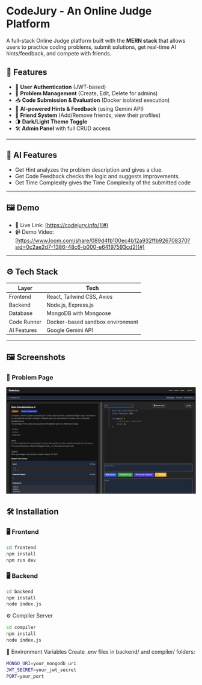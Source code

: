 # CodeJury - An Online Judge Platform

A full-stack Online Judge platform built with the **MERN stack** that allows users to practice coding problems, submit solutions, get real-time AI hints/feedback, and compete with friends.

## 🚀 Features

- 👤 **User Authentication** (JWT-based)
- 🧩 **Problem Management** (Create, Edit, Delete for admins)
- 📥 **Code Submission & Evaluation** (Docker isolated execution)
- 🧠 **AI-powered Hints & Feedback** (using Gemini API)
- 👥 **Friend System** (Add/Remove friends, view their profiles)
- 🌗 **Dark/Light Theme Toggle**
- 🛠️ **Admin Panel** with full CRUD access

---

## 🧠 AI Features
- Get Hint analyzes the problem description and gives a clue.
- Get Code Feedback checks the logic and suggests improvements.
- Get Time Complexity gives the Time Complexity of the submitted code

---

## 🖼️ Demo

- 🔗 Live Link: [https://codejury.info/](#)
- 📹 Demo Video: [https://www.loom.com/share/089d4fb100ec4b12a932ffb926708370?sid=0c2ae2d7-1386-48c6-b000-e64197593cd2](#)

---

## ⚙️ Tech Stack

| Layer         | Tech                                    |
|---------------|------------------------------------------|
| Frontend      | React, Tailwind CSS, Axios               |
| Backend       | Node.js, Express.js                      |
| Database      | MongoDB with Mongoose                    |
| Code Runner   | Docker-based sandbox environment         |
| AI Features   | Google Gemini API                        |

---

## 🖼️ Screenshots

### 🔸 Problem Page
![Problems](screenshots/problem-page.png)

## 🛠️ Installation

### 🖥️ Frontend

```bash
cd frontend
npm install
npm run dev
```

### 🖥️ Backend

```bash
cd backend
npm install
node index.js
```

⚙️ Compiler Server

```bash
cd compiler
npm install
node index.js
```

🔐 Environment Variables
Create .env files in backend/ and compiler/ folders:

```bash
MONGO_URI=your_mongodb_uri
JWT_SECRET=your_jwt_secret
PORT=your_port
```
